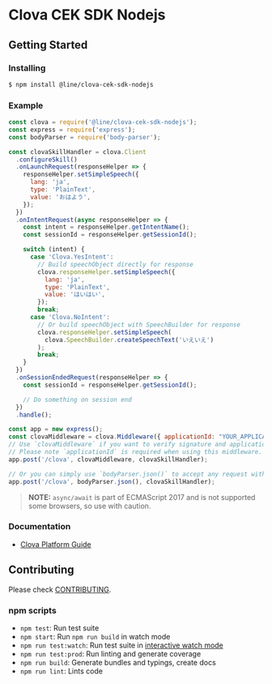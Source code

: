 # Clova CEK SDK Nodejs

## Getting Started

### Installing

```bash
$ npm install @line/clova-cek-sdk-nodejs
```

### Example

```js
const clova = require('@line/clova-cek-sdk-nodejs');
const express = require('express');
const bodyParser = require('body-parser');

const clovaSkillHandler = clova.Client
  .configureSkill()
  .onLaunchRequest(responseHelper => {
    responseHelper.setSimpleSpeech({
      lang: 'ja',
      type: 'PlainText',
      value: 'おはよう',
    });
  })
  .onIntentRequest(async responseHelper => {
    const intent = responseHelper.getIntentName();
    const sessionId = responseHelper.getSessionId();

    switch (intent) {
      case 'Clova.YesIntent':
        // Build speechObject directly for response
        clova.responseHelper.setSimpleSpeech({
          lang: 'ja',
          type: 'PlainText',
          value: 'はいはい',
        });
        break;
      case 'Clova.NoIntent':
        // Or build speechObject with SpeechBuilder for response
        clova.responseHelper.setSimpleSpeech(
          clova.SpeechBuilder.createSpeechText('いえいえ')
        );
        break;
    }
  })
  .onSessionEndedRequest(responseHelper => {
    const sessionId = responseHelper.getSessionId();

    // Do something on session end
  })
  .handle();

const app = new express();
const clovaMiddleware = clova.Middleware({ applicationId: "YOUR_APPLICATION_ID" });
// Use `clovaMiddleware` if you want to verify signature and applicationId.
// Please note `applicationId` is required when using this middleware.
app.post('/clova', clovaMiddleware, clovaSkillHandler);

// Or you can simply use `bodyParser.json()` to accept any request without verifying, e.g.,
app.post('/clova', bodyParser.json(), clovaSkillHandler);
```

> **NOTE:** `async/await` is part of ECMAScript 2017 and is not supported some browsers, so use with caution.

### Documentation

* [Clova Platform Guide](https://clova-developers.line.me/guide/)

## Contributing

Please check [CONTRIBUTING](CONTRIBUTING.md).

### npm scripts

 - `npm test`: Run test suite
 - `npm start`: Run `npm run build` in watch mode
 - `npm run test:watch`: Run test suite in [interactive watch mode](http://facebook.github.io/jest/docs/cli.html#watch)
 - `npm run test:prod`: Run linting and generate coverage
 - `npm run build`: Generate bundles and typings, create docs
 - `npm run lint`: Lints code
